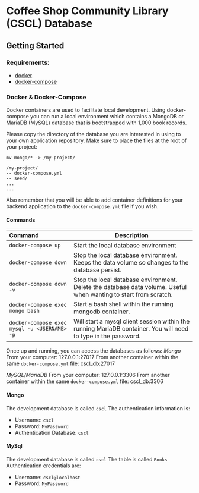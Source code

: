 # Coffee Shop Community Library (CSCL) Database
## Getting Started
### Requirements:
- [docker](https://docs.docker.com/install/)
- [docker-compose](https://docs.docker.com/compose/install/)

### Docker & Docker-Compose
Docker containers are used to facilitate local development. Using docker-compose you can run a local environment which contains a MongoDB or MariaDB (MySQL) database that is bootstrapped with 1,000 book records.

Please copy the directory of the database you are interested in using to your own application repository.
Make sure to place the files at the root of your project: 
```
mv mongo/* -> /my-project/

/my-project/
-- docker-compose.yml
-- seed/
...
...
```

Also remember that you will be able to add container definitions for your backend application to the `docker-compose.yml` file if you wish.

#### Commands
| Command | Description |
|:---|---|
| `docker-compose up` | Start the local database environment |
| `docker-compose down` | Stop the local database environment. Keeps the data volume so changes to the database persist. |
| `docker-compose down -v` | Stop the local database environment. Delete the database data volume. Useful when wanting to start from scratch. |
| `docker-compose exec mongo bash` | Start a bash shell within the running mongodb container. |
| `docker-compose exec mysql -u <USERNAME> -p ` | Will start a mysql client session within the running MariaDB container. You will need to type in the password. |

Once up and running, you can access the databases as follows:
*Mongo*
From your computer: 127.0.0.1:27017
From another container within the same `docker-compose.yml` file: cscl_db:27017

*MySQL/MariaDB*
From your computer: 127.0.0.1:3306
From another container within the same `docker-compose.yml` file: cscl_db:3306

#### Mongo
The development database is called `cscl`
The authentication information is:
- Username: `cscl`
- Password: `MyPassword`
- Authentication Database: `cscl`

#### MySql
The development database is called `cscl`
The table is called `Books`
Authentication credentials are:
- Username: `cscl@localhost`
- Password: `MyPassword`
